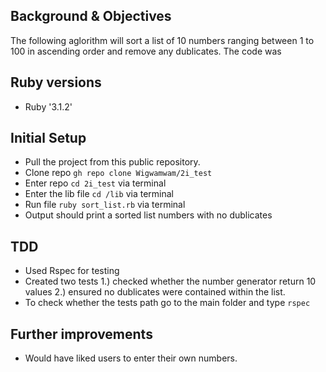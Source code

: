 ## Background & Objectives

The following aglorithm will sort a list of 10 numbers ranging between 1 to 100 in ascending order and remove any dublicates. The code was

## Ruby versions
- Ruby '3.1.2'

## Initial Setup
- Pull the project from this public repository.
- Clone repo `gh repo clone Wigwamwam/2i_test`
- Enter repo `cd 2i_test` via terminal
- Enter the lib file `cd /lib` via terminal
- Run file `ruby sort_list.rb` via terminal
- Output should print a sorted list numbers with no dublicates

## TDD
- Used Rspec for testing
- Created two tests 1.) checked whether the number generator return 10 values 2.) ensured no dublicates were contained within the list.
- To check whether the tests path go to the main folder and type `rspec`

## Further improvements
- Would have liked users to enter their own numbers.
